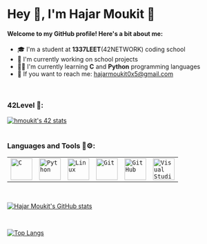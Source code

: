# Hey 👋, I'm Hajar Moukit 🤗 

<p><h4>Welcome to my GitHub profile! Here's a bit about me:</h4>

- 🎓 I'm a student at **1337LEET**(42NETWORK) coding school
- 💼 I'm currently working on school projects
- 👩‍💻 I'm currently learning **C** and **Python** programming languages
- 📧 If you want to reach me: hajarmoukit0x5@gmail.com<br>
<br>

### 42Level 🎲:
  <a href="https://github.com/oakoudad/badge42"><img src="https://badge.mediaplus.ma/greenbinary/hmoukit" alt="hmoukit's 42 stats" /></a><br>
<br>

### Languages and Tools 🔧⚙️:
<div >
	<table>
		<tr>
			<td><code><img width="50" src="https://user-images.githubusercontent.com/25181517/192106070-46255bcf-65e6-4c6b-a296-bf8d0d8fb2a7.png" alt="C" title="C"/></code></td>
			<td><code><img width="50" src="https://user-images.githubusercontent.com/25181517/183423507-c056a6f9-1ba8-4312-a350-19bcbc5a8697.png" alt="Python" title="Python"/></code></td>
			<td><code><img width="50" src="https://github.com/marwin1991/profile-technology-icons/assets/76662862/2481dc48-be6b-4ebb-9e8c-3b957efe69fa" alt="Linux" title="Linux"/></code></td>
			<td><code><img width="50" src="https://user-images.githubusercontent.com/25181517/192108372-f71d70ac-7ae6-4c0d-8395-51d8870c2ef0.png" alt="Git" title="Git"/></code></td>
			<td><code><img width="50" src="https://user-images.githubusercontent.com/25181517/192108374-8da61ba1-99ec-41d7-80b8-fb2f7c0a4948.png" alt="GitHub" title="GitHub"/></code></td>
			<td><code><img width="50" src="https://user-images.githubusercontent.com/25181517/192108891-d86b6220-e232-423a-bf5f-90903e6887c3.png" alt="Visual Studio Code" title="Visual Studio Code"/></code></td>
		</tr>
	</table>
</div>
<br>

[![Hajar Moukit's GitHub stats](https://github-readme-stats.vercel.app/api/top-langs?username=luna0x5&hide=html,scss,stylus,blade,jupyter%20notebook,python,css,shell,batchfile,dockerfile,typescript&theme=dark&show_icons=true)](https://github.com/luna0x5)

<br>

[![Top Langs](https://github-readme-stats.vercel.app/api?username=luna0x5&theme=dark&show_icons=true)](https://github.com/luna0x5)
</p>
